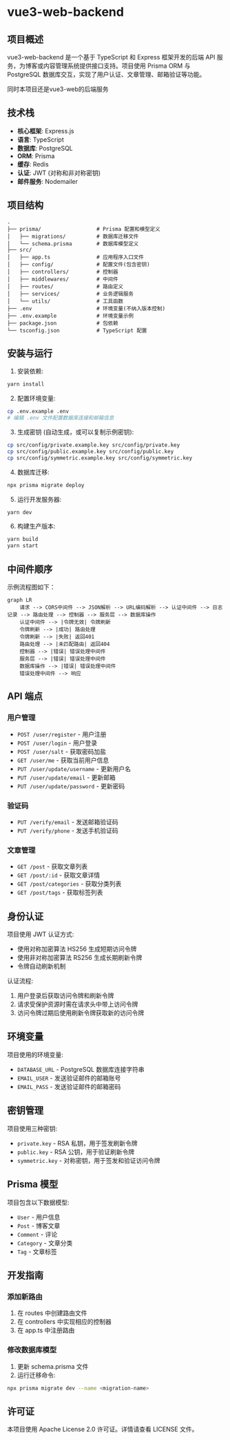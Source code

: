 # vue3-web-backend

## 项目概述

vue3-web-backend 是一个基于 TypeScript 和 Express 框架开发的后端 API 服务，为博客或内容管理系统提供接口支持。项目使用 Prisma ORM 与 PostgreSQL 数据库交互，实现了用户认证、文章管理、邮箱验证等功能。

同时本项目还是vue3-web的后端服务

## 技术栈

- **核心框架**: Express.js
- **语言**: TypeScript
- **数据库**: PostgreSQL
- **ORM**: Prisma
- **缓存**: Redis
- **认证**: JWT (对称和非对称密钥)
- **邮件服务**: Nodemailer

## 项目结构

```
.
├── prisma/                  # Prisma 配置和模型定义
│   ├── migrations/          # 数据库迁移文件
│   └── schema.prisma        # 数据库模型定义
├── src/
│   ├── app.ts               # 应用程序入口文件
│   ├── config/              # 配置文件(包含密钥)
│   ├── controllers/         # 控制器
│   ├── middlewares/         # 中间件
│   ├── routes/              # 路由定义
│   ├── services/            # 业务逻辑服务
│   └── utils/               # 工具函数
├── .env                     # 环境变量(不纳入版本控制)
├── .env.example             # 环境变量示例
├── package.json             # 包依赖
└── tsconfig.json            # TypeScript 配置
```

## 安装与运行

1. 安装依赖:

```bash
yarn install
```

2. 配置环境变量:

```bash
cp .env.example .env
# 编辑 .env 文件配置数据库连接和邮箱信息
```

3. 生成密钥 (自动生成，或可以复制示例密钥):

```bash
cp src/config/private.example.key src/config/private.key
cp src/config/public.example.key src/config/public.key
cp src/config/symmetric.example.key src/config/symmetric.key
```

4. 数据库迁移:

```bash
npx prisma migrate deploy
```

5. 运行开发服务器:

```bash
yarn dev
```

6. 构建生产版本:

```bash
yarn build
yarn start
```

## 中间件顺序

示例流程图如下：

```mermaid
graph LR
    请求 --> CORS中间件 --> JSON解析 --> URL编码解析 --> 认证中间件 --> 日志记录 --> 路由处理 --> 控制器 --> 服务层 --> 数据库操作
    认证中间件 --> |令牌无效| 令牌刷新
    令牌刷新 --> |成功| 路由处理
    令牌刷新 --> |失败| 返回401
    路由处理 --> |未匹配路由| 返回404
    控制器 --> |错误| 错误处理中间件
    服务层 --> |错误| 错误处理中间件
    数据库操作 --> |错误| 错误处理中间件
    错误处理中间件 --> 响应
```


## API 端点

### 用户管理

- `POST /user/register` - 用户注册
- `POST /user/login` - 用户登录
- `POST /user/salt` - 获取密码加盐
- `GET /user/me` - 获取当前用户信息
- `PUT /user/update/username` - 更新用户名
- `PUT /user/update/email` - 更新邮箱
- `PUT /user/update/password` - 更新密码

### 验证码

- `PUT /verify/email` - 发送邮箱验证码
- `PUT /verify/phone` - 发送手机验证码

### 文章管理

- `GET /post` - 获取文章列表
- `GET /post/:id` - 获取文章详情
- `GET /post/categories` - 获取分类列表
- `GET /post/tags` - 获取标签列表

## 身份认证

项目使用 JWT 认证方式:

- 使用对称加密算法 HS256 生成短期访问令牌
- 使用非对称加密算法 RS256 生成长期刷新令牌
- 令牌自动刷新机制

认证流程:
1. 用户登录后获取访问令牌和刷新令牌
2. 请求受保护资源时需在请求头中带上访问令牌
3. 访问令牌过期后使用刷新令牌获取新的访问令牌

## 环境变量

项目使用的环境变量:

- `DATABASE_URL` - PostgreSQL 数据库连接字符串
- `EMAIL_USER` - 发送验证邮件的邮箱账号
- `EMAIL_PASS` - 发送验证邮件的邮箱密码

## 密钥管理

项目使用三种密钥:

- `private.key` - RSA 私钥，用于签发刷新令牌
- `public.key` - RSA 公钥，用于验证刷新令牌
- `symmetric.key` - 对称密钥，用于签发和验证访问令牌

## Prisma 模型

项目包含以下数据模型:

- `User` - 用户信息
- `Post` - 博客文章
- `Comment` - 评论
- `Category` - 文章分类
- `Tag` - 文章标签

## 开发指南

### 添加新路由

1. 在 routes 中创建路由文件
2. 在 controllers 中实现相应的控制器
3. 在 app.ts 中注册路由

### 修改数据库模型

1. 更新 schema.prisma 文件
2. 运行迁移命令:

```bash
npx prisma migrate dev --name <migration-name>
```

## 许可证

本项目使用 Apache License 2.0 许可证。详情请查看 LICENSE 文件。